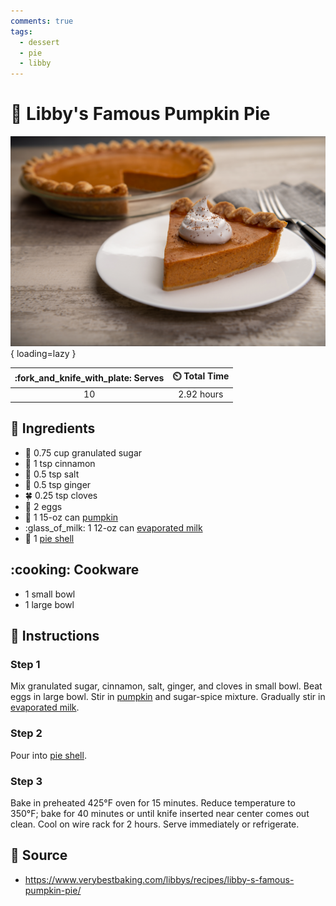 ```yaml
---
comments: true
tags:
  - dessert
  - pie
  - libby
---
```

# :jack_o_lantern: Libby's Famous Pumpkin Pie

![Libby's Famous Pumpkin Pie][1]{ loading=lazy }

| :fork_and_knife_with_plate: Serves | :timer_clock: Total Time |
|:----------------------------------:|:-----------------------: |
| 10 | 2.92 hours |

## :salt: Ingredients

- :candy: 0.75 cup granulated sugar
- :custard: 1 tsp cinnamon
- :salt: 0.5 tsp salt
- :sweet_potato: 0.5 tsp ginger
- :four_leaf_clover: 0.25 tsp cloves
- :egg: 2 eggs
- :jack_o_lantern: 1 15-oz can [pumpkin][4]
- :glass_of_milk: 1 12-oz can [evaporated milk][3]
- :pie: 1 [pie shell][2]

## :cooking: Cookware

- 1 small bowl
- 1 large bowl

## :pencil: Instructions

### Step 1

Mix granulated sugar, cinnamon, salt, ginger, and cloves in small bowl. Beat eggs in large bowl. Stir in [pumpkin][4]
and sugar-spice mixture. Gradually stir in [evaporated milk][3].

### Step 2

Pour into [pie shell][2].

### Step 3

Bake in preheated 425°F oven for 15 minutes. Reduce temperature to 350°F; bake for 40 minutes or until knife inserted
near center comes out clean. Cool on wire rack for 2 hours. Serve immediately or refrigerate.

## :link: Source

- <https://www.verybestbaking.com/libbys/recipes/libby-s-famous-pumpkin-pie/>

[1]: <../../assets/images/libby's-famous-pumpkin-pie.jpg>
[2]: <../../ingredients/pastry-dough/deluxe-butter-pastry.md>
[3]: <../../ingredients/evaporated-milk.md>
[4]: <../../ingredients/pumpkin-purée.md>
